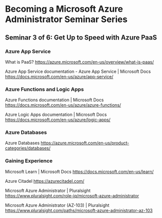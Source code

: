 # Becoming a Microsoft Azure Administrator Seminar Series

## Seminar 3 of 6: Get Up to Speed with Azure PaaS

### Azure App Service

What is PaaS?
https://azure.microsoft.com/en-us/overview/what-is-paas/

Azure App Service documentation - Azure App Service | Microsoft Docs
https://docs.microsoft.com/en-us/azure/app-service/

### Azure Functions and Logic Apps

Azure Functions documentation | Microsoft Docs
https://docs.microsoft.com/en-us/azure/azure-functions/

Azure Logic Apps documentation | Microsoft Docs
https://docs.microsoft.com/en-us/azure/logic-apps/

### Azure Databases

Azure Databases
https://azure.microsoft.com/en-us/product-categories/databases/

### Gaining Experience

Microsoft Learn | Microsoft Docs
https://docs.microsoft.com/en-us/learn/

Azure Citadel
https://azurecitadel.com/

Microsoft Azure Administrator | Pluralsight
https://www.pluralsight.com/role-iq/microsoft-azure-administrator

Microsoft Azure Administrator (AZ-103) | Pluralsight
https://www.pluralsight.com/paths/microsoft-azure-administrator-az-103
